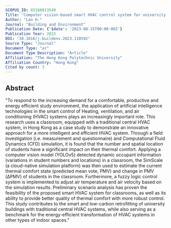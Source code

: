 ```yaml
---
SCOPUS_ID: 85168013549
Title: "Computer vision-based smart HVAC control system for university classroom in a subtropical climate"
Author: "Lan H."
Journal: "Building and Environment"
Publication Date: {'$date': '2023-08-15T00:00:00Z'}
Publication Year: 2023
DOI: "10.1016/j.buildenv.2023.110592"
Source Type: "Journal"
Document Type: "ar"
Document Type Description: "Article"
Affiliation: "The Hong Kong Polytechnic University"
Affiliation Country: "Hong Kong"
Cited by count: 3
---
```


## Abstract
"To respond to the increasing demand for a comfortable, productive and energy efficient study environment, the application of artificial intelligence technologies in the smart control of Heating, ventilation, and air conditioning (HVAC) systems plays an increasingly important role. This research uses a classroom, equipped with a traditional central HVAC system, in Hong Kong as a case study to demonstrate an innovative approach for a more intelligent and efficient HVAC system. Through a field investigation (i.e. measurement and questionnaire) and Computational Fluid Dynamics (CFD) simulation, it is found that the number and spatial location of students have a significant impact on their thermal comfort. Applying a computer vision model (YOLOv5) detected dynamic occupant information (variations in student numbers and locations) in a classroom, the SimScale (a cloud-native simulation platform) was then used to estimate the current thermal comfort state (predicted mean vote, PMV) and change in PMV (ΔPMV) of students in the classroom. Furthermore, a fuzzy logic control system is implemented to adjust air temperature and air velocity based on the simulation results. Preliminary scenario analysis has proven the feasibility of the proposed smart HVAC system for classrooms, as well as its ability to provide better quality of thermal comfort with more robust control. This study contributes to the smart and low-carbon retrofitting of university buildings with traditional central HVAC systems, while also serving as a benchmark for the energy-efficient transformation of HVAC systems in other types of indoor spaces."
